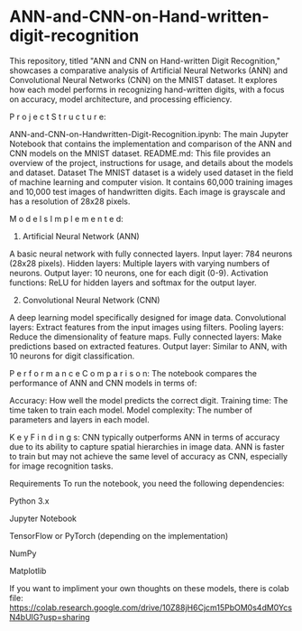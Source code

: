 # ANN-and-CNN-on-Hand-written-digit-recognition
This repository, titled "ANN and CNN on Hand-written Digit Recognition," showcases a comparative analysis of Artificial Neural Networks (ANN) and Convolutional Neural Networks (CNN) on the MNIST dataset. It explores how each model performs in recognizing hand-written digits, with a focus on accuracy, model architecture, and processing efficiency.

  P r o j e c t   S t r u c t u r e:

ANN-and-CNN-on-Handwritten-Digit-Recognition.ipynb: The main Jupyter Notebook that contains the implementation and comparison of the ANN and CNN models on the MNIST dataset.
README.md: This file provides an overview of the project, instructions for usage, and details about the models and dataset.
Dataset
The MNIST dataset is a widely used dataset in the field of machine learning and computer vision. It contains 60,000 training images and 10,000 test images of handwritten digits. Each image is grayscale and has a resolution of 28x28 pixels.

  M o d e l s   I m p l e m e n t e d:
1. Artificial Neural Network (ANN)

A basic neural network with fully connected layers.
Input layer: 784 neurons (28x28 pixels).
Hidden layers: Multiple layers with varying numbers of neurons.
Output layer: 10 neurons, one for each digit (0-9).
Activation functions: ReLU for hidden layers and softmax for the output layer.

2. Convolutional Neural Network (CNN)

A deep learning model specifically designed for image data.
Convolutional layers: Extract features from the input images using filters.
Pooling layers: Reduce the dimensionality of feature maps.
Fully connected layers: Make predictions based on extracted features.
Output layer: Similar to ANN, with 10 neurons for digit classification.

  P e r f o r m a n c e   C o m p a r i s o n:
The notebook compares the performance of ANN and CNN models in terms of:

Accuracy: How well the model predicts the correct digit.
Training time: The time taken to train each model.
Model complexity: The number of parameters and layers in each model.

  K e y   F i n d i n g s:
CNN typically outperforms ANN in terms of accuracy due to its ability to capture spatial hierarchies in image data.
ANN is faster to train but may not achieve the same level of accuracy as CNN, especially for image recognition tasks.

Requirements To run the notebook, you need the following dependencies:

Python 3.x

Jupyter Notebook

TensorFlow or PyTorch (depending on the implementation)

NumPy

Matplotlib

If you want to impliment your own thoughts on these models, there is colab file:
https://colab.research.google.com/drive/10Z88jH6Cjcm15PbOM0s4dM0YcsN4bUIG?usp=sharing
